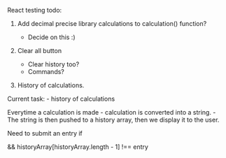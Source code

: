 React testing todo:


1. Add decimal precise library calculations to calculation() function?
    - Decide on this :)
2. Clear all button
    - Clear history too?
    - Commands?

3. History of calculations.

Current task: - history of calculations

Everytime a calculation is made
    - calculation is converted into a string.
    - The string is then pushed to a history array, then we display it to the user.

Need to submit an entry if 

&& historyArray[historyArray.length - 1] !== entry